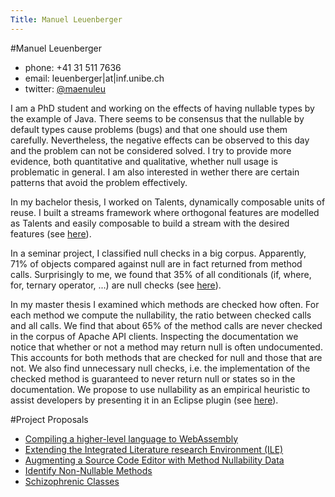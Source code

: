 ```yaml
---
Title: Manuel Leuenberger
---
```

#Manuel Leuenberger

- phone: \+41 31 511 7636
- email: leuenberger|at|inf.unibe.ch
- twitter: [@maenuleu](https://twitter.com/maenuleu)

I am a PhD student and working on the effects of having nullable types by the example of Java. There seems to be consensus that the nullable by default types cause problems (bugs) and that one should use them carefully. Nevertheless, the negative effects can be observed to this day and the problem can not be considered solved. I try to provide more evidence, both quantitative and qualitative, whether null usage is problematic in general. I am also interested in wether there are certain patterns that avoid the problem effectively.

In my bachelor thesis, I worked on Talents, dynamically composable units of reuse. I built a streams framework where orthogonal features are modelled as Talents and easily composable to build a stream with the desired features (see [here](/scgbib?query=Leue13a&display=abstract)).

In a seminar project, I classified null checks in a big corpus. Apparently, 71% of objects compared against null are in fact returned from method calls. Surprisingly to me, we found that 35% of all conditionals (if, where, for, ternary operator, ...) are null checks (see [here](/download/softwarecomposition/2015-05-05-Leuenberger-NullCheck.pdf)).

In my master thesis I examined which methods are checked how often. For each method we compute the nullability, the ratio between checked calls and all calls. We find that about 65% of the method calls are never checked in the corpus of Apache API clients. Inspecting the documentation we notice that whether or not a method may return null is often undocumented. This accounts for both methods that are checked for null and those that are not. We also find unnecessary null checks, i.e. the implementation of the checked method is guaranteed to never return null or states so in the documentation. We propose to use nullability as an empirical heuristic to assist developers by presenting it in an Eclipse plugin (see [here](/scgbib?query=Leue17a&display=abstract)).

#Project Proposals


-  [Compiling a higher-level language to WebAssembly](%base_url%/wiki/projects/archive/compiling-a-higher-level-language-to-webassembly)
-  [Extending the Integrated Literature research Environment (ILE)](%base_url%/wiki/projects/mastersbachelorsprojects/extending-the-integrated-literature-research-environment--ile-)
-  [Augmenting a Source Code Editor with Method Nullability Data](%base_url%/wiki/projects/archive/augment-source-code-editor-with-method-nullability-data)
-  [Identify Non-Nullable Methods](%base_url%/wiki/projects/archive/identify-non-nullable-methods)
-  [Schizophrenic Classes](%base_url%/wiki/projects/mastersbachelorsprojects/schizophrenic-classes)

